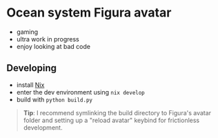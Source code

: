 # Ocean system Figura avatar

- gaming
- ultra work in progress
- enjoy looking at bad code

## Developing

- install [Nix](https://nixos.org/)
- enter the dev environment using ``nix develop``
- build with ``python build.py``

> **Tip**: I recommend symlinking the build directory to Figura's avatar folder and setting up a "reload avatar" keybind for frictionless development.
